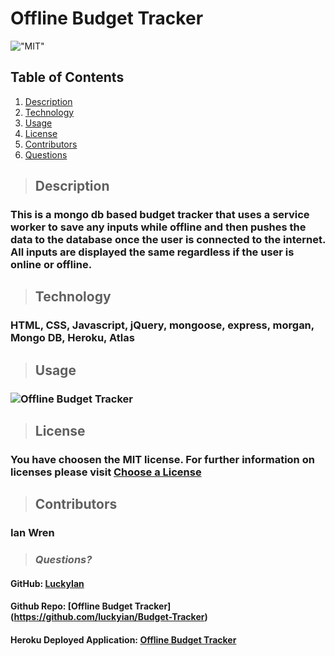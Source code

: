 # Offline Budget Tracker 
  !["MIT"](https://img.shields.io/badge/License-MIT-yellow.svg)

  ## **Table of Contents**
  1. [Description](#Description)
  2. [Technology](#Technology)
  3. [Usage](#Usage)
  4. [License](#License)
  5. [Contributors](#Contributors)
  6. [Questions](#Questions)
  
  > ## **Description**
  ### This is a mongo db based budget tracker that uses a service worker to save any inputs while offline and then pushes the data to the database once the user is connected to the internet.  All inputs are displayed the same regardless if the user is online or offline.
 
  > ## **Technology**
  ### HTML, CSS, Javascript, jQuery, mongoose, express, morgan, Mongo DB, Heroku, Atlas
 
  > ## **Usage**
  ### ![Offline Budget Tracker]("./assets/Budget.gif")

  > ## **License**
  ### You have choosen the MIT license.  For further information on licenses please visit [Choose a License](https://choosealicense.com/)
  
  > ## **Contributors**
  ### Ian Wren
 


  > ### *Questions?*
   
  #### GitHub: [LuckyIan](https://github.com/LuckyIan) 
  #### Github Repo: [Offline Budget Tracker] (https://github.com/luckyian/Budget-Tracker)
  #### Heroku Deployed Application: [Offline Budget Tracker](https://ians-budget.herokuapp.com/)
   


  

